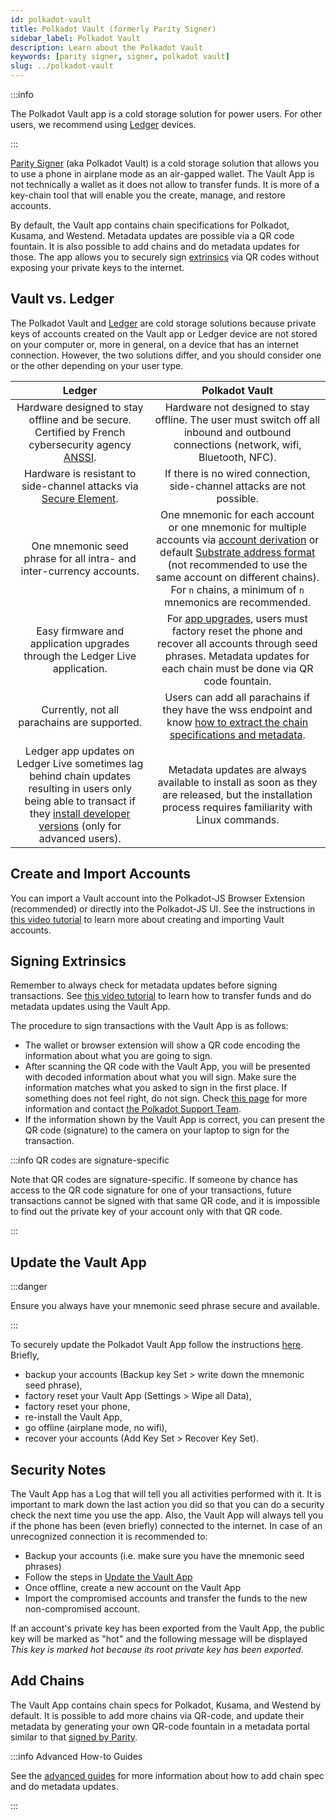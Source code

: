 ```yaml
---
id: polkadot-vault
title: Polkadot Vault (formerly Parity Signer)
sidebar_label: Polkadot Vault
description: Learn about the Polkadot Vault
keywords: [parity signer, signer, polkadot vault]
slug: ../polkadot-vault
---
```


:::info

The Polkadot Vault app is a cold storage solution for power users. For other users, we recommend
using [Ledger](./ledger.md) devices.

:::

[Parity Signer](https://www.parity.io/technologies/signer) (aka Polkadot Vault) is a cold storage
solution that allows you to use a phone in airplane mode as an air-gapped wallet. The Vault App is
not technically a wallet as it does not allow to transfer funds. It is more of a key-chain tool that
will enable you the create, manage, and restore accounts.

By default, the Vault app contains chain specifications for Polkadot, Kusama, and Westend. Metadata
updates are possible via a QR code fountain. It is also possible to add chains and do metadata
updates for those. The app allows you to securely sign [extrinsics](../learn/learn-extrinsics.md)
via QR codes without exposing your private keys to the internet.

## Vault vs. Ledger

The Polkadot Vault and [Ledger](./ledger.md) are cold storage solutions because private keys of
accounts created on the Vault app or Ledger device are not stored on your computer or, more in
general, on a device that has an internet connection. However, the two solutions differ, and you
should consider one or the other depending on your user type.

|                                                                                                             Ledger                                                                                                             |                                                                                                                                                                            Polkadot Vault                                                                                                                                                                             |
| :----------------------------------------------------------------------------------------------------------------------------------------------------------------------------------------------------------------------------: | :-------------------------------------------------------------------------------------------------------------------------------------------------------------------------------------------------------------------------------------------------------------------------------------------------------------------------------------------------------------------: |
|              Hardware designed to stay offline and be secure. Certified by French cybersecurity agency [ANSSI](https://www.ssi.gouv.fr/en/cybersecurity-in-france/the-national-cybersecurity-agency-of-france/).               |                                                                                                                 Hardware not designed to stay offline. The user must switch off all inbound and outbound connections (network, wifi, Bluetooth, NFC).                                                                                                                 |
|                                 Hardware is resistant to side-channel attacks via [Secure Element](https://www.ledger.com/academy/security/the-secure-element-whistanding-security-attacks/).                                  |                                                                                                                                                If there is no wired connection, side-channel attacks are not possible.                                                                                                                                                |
|                                                                              One mnemonic seed phrase for all intra- and inter-currency accounts.                                                                              | One mnemonic for each account or one mnemonic for multiple accounts via [account derivation](../learn/learn-account-advanced.md#derivation-paths) or default [Substrate address format](../learn/learn-account-advanced.md#address-format) (not recommended to use the same account on different chains). For `n` chains, a minimum of `n` mnemonics are recommended. |
|                                                                          Easy firmware and application upgrades through the Ledger Live application.                                                                           |                                                                                    For [app upgrades](#update-the-vault-app), users must factory reset the phone and recover all accounts through seed phrases. Metadata updates for each chain must be done via QR code fountain.                                                                                    |
|                                                                                          Currently, not all parachains are supported.                                                                                          |                                                                                                               Users can add all parachains if they have the wss endpoint and know [how to extract the chain specifications and metadata](#add-chains).                                                                                                                |
| Ledger app updates on Ledger Live sometimes lag behind chain updates resulting in users only being able to transact if they [install developer versions](./ledger.md#install-the-developer-release) (only for advanced users). |                                                                                                         Metadata updates are always available to install as soon as they are released, but the installation process requires familiarity with Linux commands.                                                                                                         |

## Create and Import Accounts

You can import a Vault account into the Polkadot-JS Browser Extension (recommended) or directly into
the Polkadot-JS UI. See the instructions in [this video tutorial](https://youtu.be/hgv1R9mPEXw) to
learn more about creating and importing Vault accounts.

## Signing Extrinsics

Remember to always check for metadata updates before signing transactions. See
[this video tutorial](https://youtu.be/gbvrHzr4EDY) to learn how to transfer funds and do metadata
updates using the Vault App.

The procedure to sign transactions with the Vault App is as follows:

- The wallet or browser extension will show a QR code encoding the information about what you are
  going to sign.
- After scanning the QR code with the Vault App, you will be presented with decoded information
  about what you will sign. Make sure the information matches what you asked to sign in the first
  place. If something does not feel right, do not sign. Check
  [this page](../learn/learn-extrinsics.md#corrupted-qr-code-parity-signer) for more information and
  contact [the Polkadot Support Team](https://support.polkadot.network/support/home).
- If the information shown by the Vault App is correct, you can present the QR code (signature) to
  the camera on your laptop to sign for the transaction.

:::info QR codes are signature-specific

Note that QR codes are signature-specific. If someone by chance has access to the QR code signature
for one of your transactions, future transactions cannot be signed with that same QR code, and it is
impossible to find out the private key of your account only with that QR code.

:::

## Update the Vault App

:::danger

Ensure you always have your mnemonic seed phrase secure and available.

:::

To securely update the Polkadot Vault App follow the instructions
[here](https://paritytech.github.io/parity-signer/tutorials/Upgrading.html). Briefly,

- backup your accounts (Backup key Set > write down the mnemonic seed phrase),
- factory reset your Vault App (Settings > Wipe all Data),
- factory reset your phone,
- re-install the Vault App,
- go offline (airplane mode, no wifi),
- recover your accounts (Add Key Set > Recover Key Set).

## Security Notes

The Vault App has a Log that will tell you all activities performed with it. It is important to mark
down the last action you did so that you can do a security check the next time you use the app.
Also, the Vault App will always tell you if the phone has been (even briefly) connected to the
internet. In case of an unrecognized connection it is recommended to:

- Backup your accounts (i.e. make sure you have the mnemonic seed phrases)
- Follow the steps in [Update the Vault App](#update-the-vault-app)
- Once offline, create a new account on the Vault App
- Import the compromised accounts and transfer the funds to the new non-compromised account.

If an account's private key has been exported from the Vault App, the public key will be marked as
"hot" and the following message will be displayed _This key is marked hot because its root private
key has been exported_.

## Add Chains

The Vault App contains chain specs for Polkadot, Kusama, and Westend by default. It is possible to
add more chains via QR-code, and update their metadata by generating your own QR-code fountain in a
metadata portal similar to that [signed by Parity](https://metadata.parity.io/#/polkadot).

:::info Advanced How-to Guides

See the [advanced guides](../learn/learn-vault-guides.md) for more information about how to add
chain spec and do metadata updates.

:::
